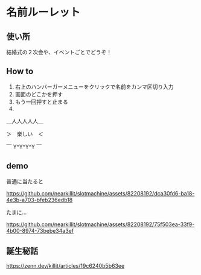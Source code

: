 # 名前ルーレット
## 使い所

結婚式の２次会や、イベントごとでどうぞ！

## How to

1. 右上のハンバーガーメニューをクリックで名前をカンマ区切り入力
2. 画面のどこかを押す
3. もう一回押すと止まる
4.

＿人人人人人＿

＞　楽しい　＜

￣ Y^Y^Y^Y ￣

## demo

普通に当たると

https://github.com/nearkillit/slotmachine/assets/82208192/dca30fd6-ba18-4e3b-a703-bfeb236edb18

たまに...

https://github.com/nearkillit/slotmachine/assets/82208192/75f503ea-33f9-4b00-8974-73bebe34a3ef

## 誕生秘話

https://zenn.dev/killit/articles/19c6240b5b63ee
